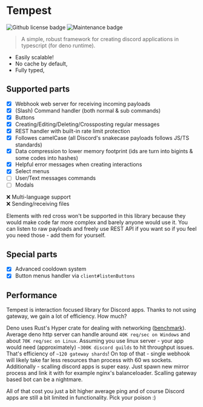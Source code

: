 # Tempest

<img alt="Github license badge" src="https://img.shields.io/github/license/Amatsagu/tempest" />
<img alt="Maintenance badge" src="https://img.shields.io/maintenance/yes/2024" />

> A simple, robust framework for creating discord applications in typescript (for deno runtime).

- Easily scalable!
- No cache by default,
- Fully typed,

## Supported parts

- [x] Webhook web server for receiving incoming payloads
- [x] (Slash) Command handler (both normal & sub commands)
- [x] Buttons
- [x] Creating/Editing/Deleting/Crossposting regular messages
- [x] REST handler with built-in rate limit protection
- [x] Followes camelCase (all Discord's snakecase payloads follows JS/TS standards)
- [x] Data compression to lower memory footprint (ids are turn into bigints & some codes into hashes)
- [x] Helpful error messages when creating interactions
- [x] Select menus
- [ ] User/Text messages commands
- [ ] Modals

❌ Multi-language support <br /> ❌ Sending/receiving files

Elements with red cross won't be supported in this library because they would make code far more complex and barely
anyone would use it. You can listen to raw payloads and freely use REST API if you want so if you feel you need those -
add them for yourself.

## Special parts

- [x] Advanced cooldown system
- [x] Button menus handler via `client#listenButtons`

## Performance

Tempest is interaction focused library for Discord apps. Thanks to not using gateway, we gain a lot of efficiency. How
much?

Deno uses Rust's Hyper crate for dealing with networking
([benchmark](https://deno.land/benchmarks#http-server-throughput)). Average deno http server can handle around
`40K req/sec on Windows` and about `70K req/sec on Linux`. Assuming you use linux server - your app would need
(approximately) `~300K discord guilds` to hit throughput issues. That's efficiency of `~120 gateway shards`! On top of
that - single webhook will likely take far less resources than process with 60 ws sockets. Additionally - scalling
discord apps is super easy. Just spawn new mirror process and link it with for example nginx's balanceloader. Scalling
gateway based bot can be a nightmare.

All of that cost you just a bit higher average ping and of course Discord apps are still a bit limited in functionality.
Pick your poison :)
